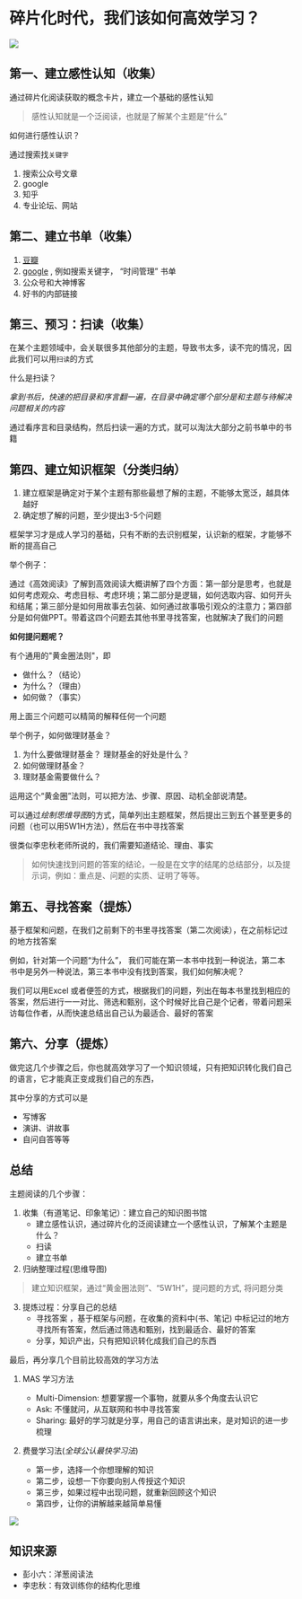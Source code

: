 # 碎片化时代，我们该如何高效学习？

![](https://ws1.sinaimg.cn/large/006tNc79gy1g4r5hp8021j30fs0fltei.jpg)

## 第一、建立感性认知（收集）

通过碎片化阅读获取的概念卡片，建立一个基础的感性认知

> 感性认知就是一个泛阅读，也就是了解某个主题是“什么”

如何进行感性认识？ 

通过搜索找`关键字`

1. 搜索公众号文章
2. google
3. 知乎
4. 专业论坛、网站

## 第二、建立书单（收集）

1. [豆瓣](https://book.douban.com/)
2. [google](https://www.google.com/) , 例如搜索关键字， “时间管理”  书单
3. 公众号和大神博客
4. 好书的内部链接

## 第三、预习：扫读（收集）

在某个主题领域中，会关联很多其他部分的主题，导致书太多，读不完的情况，因此我们可以用`扫读`的方式

什么是扫读？
 
*拿到书后，快速的把目录和序言翻一遍，在目录中确定哪个部分是和主题与待解决问题相关的内容*

通过看序言和目录结构，然后扫读一遍的方式，就可以淘汰大部分之前书单中的书籍

## 第四、建立知识框架（分类归纳）

1. 建立框架是确定对于某个主题有那些最想了解的主题，不能够太宽泛，越具体越好
2. 确定想了解的问题，至少提出3-5个问题

框架学习才是成人学习的基础，只有不断的去识别框架，认识新的框架，才能够不断的提高自己

举个例子：

通过《高效阅读》了解到高效阅读大概讲解了四个方面：第一部分是思考，也就是如何考虑观众、考虑目标、考虑环境；第二部分是逻辑，如何选取内容、如何开头和结尾；第三部分是如何用故事去包装、如何通过故事吸引观众的注意力；第四部分是如何做PPT。带着这四个问题去其他书里寻找答案，也就解决了我们的问题

**如何提问题呢？**

有个通用的"黄金圈法则"，即

* 做什么？（结论）
* 为什么？（理由）
* 如何做？（事实）

用上面三个问题可以精简的解释任何一个问题

举个例子，如何做理财基金？

1. 为什么要做理财基金？ 理财基金的好处是什么？
2. 如何做理财基金？
3. 理财基金需要做什么？

运用这个“黄金圈”法则，可以把方法、步骤、原因、动机全部说清楚。

可以通过*绘制思维导图*的方式，简单列出主题框架，然后提出三到五个甚至更多的问题（也可以用5W1H方法），然后在书中寻找答案

很类似李忠秋老师所说的，我们需要知道结论、理由、事实

> 如何快速找到问题的答案的结论，一般是在文字的结尾的总结部分，以及提示词，例如：重点是、问题的实质、证明了等等。


## 第五、寻找答案（提炼）

基于框架和问题，在我们之前剩下的书里寻找答案（第二次阅读），在之前标记过的地方找答案

例如，针对第一个问题“为什么”， 我们可能在第一本书中找到一种说法，第二本书中是另外一种说法，第三本书中没有找到答案，我们如何解决呢？

我们可以用Excel 或者便签的方式，根据我们的问题，列出在每本书里找到相应的答案，然后进行一一对比、筛选和甄别，这个时候好比自己是个记者，带着问题采访每位作者，从而快速总结出自己认为最适合、最好的答案

## 第六、分享（提炼）

做完这几个步骤之后，你也就高效学习了一个知识领域，只有把知识转化我们自己的语言，它才能真正变成我们自己的东西，

其中分享的方式可以是

* 写博客
* 演讲、讲故事
* 自问自答等等

## 总结

主题阅读的几个步骤：

1. 收集（有道笔记、印象笔记）：建立自己的知识图书馆
	* 建立感性认识，通过碎片化的泛阅读建立一个感性认识，了解某个主题是什么？
	* 扫读
	* 建立书单
2. 归纳整理过程(思维导图)
> 建立知识框架，通过“黄金圈法则”、“5W1H”，提问题的方式, 将问题分类
3. 提炼过程：分享自己的总结
	* 寻找答案 ，基于框架与问题，在收集的资料中(书、笔记) 中标记过的地方寻找所有答案，然后通过筛选和甄别，找到最适合、最好的答案
	* 分享，知识产出，只有把知识转化成我们自己的东西

最后，再分享几个目前比较高效的学习方法

1. MAS 学习方法
	* Multi-Dimension: 想要掌握一个事物，就要从多个角度去认识它
	* Ask: 不懂就问，从互联网和书中寻找答案
	* Sharing: 最好的学习就是分享，用自己的语言讲出来，是对知识的进一步梳理

2. 费曼学习法(*全球公认最快学习法*)
	* 第一步，选择一个你想理解的知识
	* 第二步，设想一下你要向别人传授这个知识
	* 第三步，如果过程中出现问题，就重新回顾这个知识
	* 第四步，让你的讲解越来越简单易懂

![](https://ws4.sinaimg.cn/large/006tNc79gy1g4r56o23m9j30hs099dmv.jpg)

## 知识来源

* 彭小六：洋葱阅读法
* 李忠秋：有效训练你的结构化思维
<!--stackedit_data:
eyJoaXN0b3J5IjpbLTEyMDIyMTQ1NTgsLTEwNDg3NDY1OTYsMj
A4Nzg4OTgyMCwtOTcwMjUwMTQ0LDE2MjA2MDcwMDgsNjM1MTM2
ODQ3LDQyNDkyMTE5Nyw3NDk2MTY0MTEsLTE3NTg5MzU5MzIsMT
YxNTQ4Njc2Myw5NDU0MDQwODcsMjA0MzM5MDIxMyw3MjY5MzEz
LC0xMjk0NjQ2Nzk0XX0=
-->